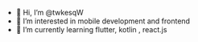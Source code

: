 - 👋 Hi, I’m @twkesqW
- 👀 I’m interested in  mobile development and frontend
- 🌱 I’m currently learning flutter, kotlin , react.js



